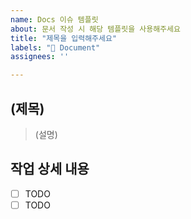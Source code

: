 ```yaml
---
name: Docs 이슈 템플릿
about: 문서 작성 시 해당 템플릿을 사용해주세요
title: "제목을 입력해주세요"
labels: "📝 Document"
assignees: ''

---
```

## (제목)
> (설명)

## 작업 상세 내용
- [ ] TODO
- [ ] TODO
